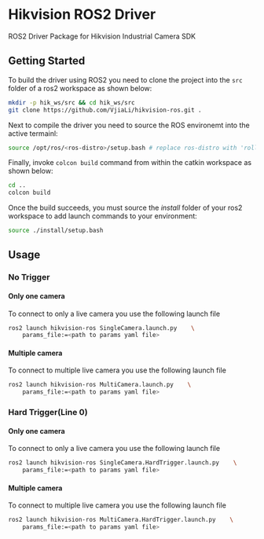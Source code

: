 # Hikvision ROS2 Driver
ROS2 Driver Package for Hikvision Industrial Camera SDK


## Getting Started
To build the driver using ROS2 you need to clone the project into the `src` folder of a ros2
workspace as shown below:

```bash
mkdir -p hik_ws/src && cd hik_ws/src
git clone https://github.com/VjiaLi/hikvision-ros.git .
```

Next to compile the driver you need to source the ROS environemt into the active termainl:
```bash
source /opt/ros/<ros-distro>/setup.bash # replace ros-distro with 'rolling', 'humble', 'iron' or 'jazzy'
```

Finally, invoke `colcon build` command from within the catkin workspace as shown below:
```bash
cd ..
colcon build
```

Once the build succeeds, you must source the _install_ folder of your ros2 workspace to add launch
commands to your environment:
```bash
source ./install/setup.bash
```

## Usage

### No Trigger

#### Only one camera
To connect to only a live camera you use the following launch file
```bash
ros2 launch hikvision-ros SingleCamera.launch.py    \
    params_file:=<path to params yaml file>
```

#### Multiple camera
To connect to multiple live camera you use the following launch file
```bash
ros2 launch hikvision-ros MultiCamera.launch.py    \
    params_file:=<path to params yaml file>
```

### Hard Trigger(Line 0)

#### Only one camera
To connect to only a live camera you use the following launch file
```bash
ros2 launch hikvision-ros SingleCamera.HardTrigger.launch.py    \
    params_file:=<path to params yaml file>
```

#### Multiple camera
To connect to multiple live camera you use the following launch file
```bash
ros2 launch hikvision-ros MultiCamera.HardTrigger.launch.py    \
    params_file:=<path to params yaml file>
```